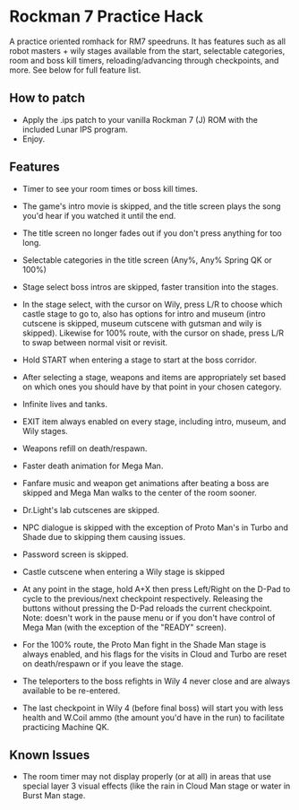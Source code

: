 # Rockman 7 Practice Hack

A practice oriented romhack for RM7 speedruns.
It has features such as all robot masters + wily stages available from the start, selectable categories, room and boss kill timers, reloading/advancing through checkpoints, and more. See below for full feature list.

## How to patch

- Apply the .ips patch to your vanilla Rockman 7 (J) ROM with the included Lunar IPS program. 
- Enjoy.


## Features

- Timer to see your room times or boss kill times.
  
- The game's intro movie is skipped, and the title screen plays the song you'd hear if you watched it until the end.
  
- The title screen no longer fades out if you don't press anything for too long.
  
- Selectable categories in the title screen (Any%, Any% Spring QK or 100%)
  
- Stage select boss intros are skipped, faster transition into the stages.
  
- In the stage select, with the cursor on Wily, press L/R to choose which castle stage to go to, also has options for intro and museum (intro cutscene is skipped, museum cutscene with gutsman and wily is skipped).
Likewise for 100% route, with the cursor on shade, press L/R to swap between normal visit or revisit.

- Hold START when entering a stage to start at the boss corridor.
  
- After selecting a stage, weapons and items are appropriately set based on which ones you should have by that point in your chosen category.
  
- Infinite lives and tanks.
  
- EXIT item always enabled on every stage, including intro, museum, and Wily stages.
  
- Weapons refill on death/respawn.
  
- Faster death animation for Mega Man.
  
- Fanfare music and weapon get animations after beating a boss are skipped and Mega Man walks to the center of the room sooner.
  
- Dr.Light's lab cutscenes are skipped.
  
- NPC dialogue is skipped with the exception of Proto Man's in Turbo and Shade due to skipping them causing issues.
  
- Password screen is skipped.
  
- Castle cutscene when entering a Wily stage is skipped
  
- At any point in the stage, hold A+X then press Left/Right on the D-Pad to cycle to the previous/next checkpoint respectively. Releasing the buttons without pressing the D-Pad reloads the current checkpoint. Note: doesn't work in the pause menu or if you don't have control of Mega Man (with the exception of the "READY" screen).
  
- For the 100% route, the Proto Man fight in the Shade Man stage is always enabled, and his flags for the visits in Cloud and Turbo are reset on death/respawn or if you leave the stage.
  
- The teleporters to the boss refights in Wily 4 never close and are always available to be re-entered.
  
- The last checkpoint in Wily 4 (before final boss) will start you with less health and W.Coil ammo (the amount you'd have in the run) to facilitate practicing Machine QK.

## Known Issues

- The room timer may not display properly (or at all) in areas that use special layer 3 visual effects (like the rain in Cloud Man stage or water in Burst Man stage.
